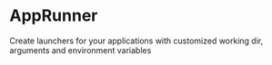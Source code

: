 # AppRunner
Create launchers for your applications with customized working dir, arguments and environment variables
